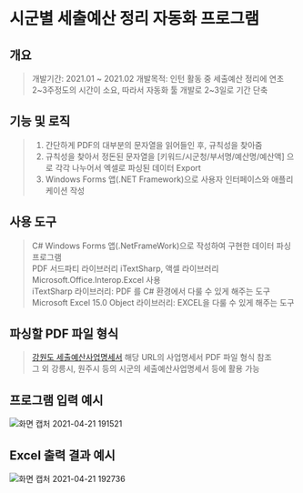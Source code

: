 # 시군별 세출예산 정리 자동화 프로그램

## 개요

> 개발기간: 2021.01 ~ 2021.02
> 개발목적: 인턴 활동 중 세출예산 정리에 연초 2~3주정도의 시간이 소요, 따라서 자동화 툴 개발로 2~3일로 기간 단축

## 기능 및 로직
> 1. 간단하게 PDF의 대부분의 문자열을 읽어들인 후, 규칙성을 찾아줌  
> 2. 규칙성을 찾아서 정돈된 문자열을 [키워드/시군청/부서명/예산명/예산액] 으로 각각 나누어서 엑셀로 파싱된 데이터 Export  
> 3. Windows Forms 앱(.NET Framework)으로 사용자 인터페이스와 애플리케이션 작성

## 사용 도구
> C# Windows Forms 앱(.NetFrameWork)으로 작성하여 구현한 데이터 파싱 프로그램  
> PDF 서드파티 라이브러리 iTextSharp, 액셀 라이브러리 Microsoft.Office.Interop.Excel 사용  
> iTextSharp 라이브러리: PDF 를 C# 환경에서 다룰 수 있게 해주는 도구  
> Microsoft Excel 15.0 Object 라이브러리: EXCEL을 다룰 수 있게 해주는 도구  

## 파싱할 PDF 파일 형식
> [강원도 세출예산사업명세서](http://www.provin.gangwon.kr/gw/portal/sub06_06_07_19) 해당 URL의 사업명세서 PDF 파일 형식 참조  
> 그 외 강릉시, 원주시 등의 시군의 세출예산사업명세서 등에 활용 가능

## 프로그램 입력 예시
![화면 캡처 2021-04-21 191521](https://user-images.githubusercontent.com/70702088/115537622-f6f64300-a2d5-11eb-8825-50529b2541f2.png)

## Excel 출력 결과 예시
![화면 캡처 2021-04-21 192736](https://user-images.githubusercontent.com/70702088/115539223-ac75c600-a2d7-11eb-878f-7cc7ac673bfb.png)

